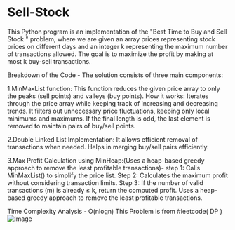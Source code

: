 # Sell-Stock
This Python program is an implementation of the "Best Time to Buy and Sell Stock " problem, where we are given an array prices representing stock prices on different days and an integer k representing the maximum number of transactions allowed. The goal is to maximize the profit by making at most k buy-sell transactions.

Breakdown of the Code -
The solution consists of three main components:

1.MinMaxList function: 
This function reduces the given price array to only the peaks (sell points) and valleys (buy points).
How it works:
Iterates through the price array while keeping track of increasing and decreasing trends.
It filters out unnecessary price fluctuations, keeping only local minimums and maximums.
If the final length is odd, the last element is removed to maintain pairs of buy/sell points.


2.Double Linked List Implementation:
It allows efficient removal of transactions when needed.
Helps in merging buy/sell pairs efficiently.

3.Max Profit Calculation using MinHeap:(Uses a heap-based greedy approach to remove the least profitable transactions)-
step 1: Calls MinMaxList() to simplify the price list.
Step 2: Calculates the maximum profit without considering transaction limits.
Step 3: If the number of valid transactions (m) is already ≤ k, return the computed profit.
Uses a heap-based greedy approach to remove the least profitable transactions.

Time Complexity Analysis - O(nlogn)
This Problem is from #leetcode( DP )
![image](https://github.com/user-attachments/assets/5ab46747-4843-4e7b-a4a7-a358fe5ba981)

